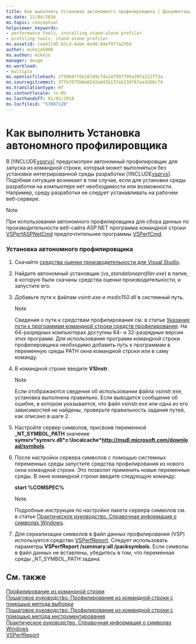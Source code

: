 ```yaml
---
title: Как выполнить Установка автономного профилировщика | Документация Майкрософт
ms.date: 11/04/2016
ms.topic: conceptual
helpviewer_keywords:
- performance tools, installing stand-alone profiler
- profiling tools, stand-alone profiler
ms.assetid: cae81c95-83cd-4ab6-8a98-84ef977a2f6d
author: mikejo5000
ms.author: mikejo
manager: douge
ms.workload:
- multiple
ms.openlocfilehash: 2f5068ff6b167e9cfda14799f799a397a322ff3a
ms.sourcegitcommit: 37fb7075b0a65d2add3b137a5230767aa3266c74
ms.translationtype: HT
ms.contentlocale: ru-RU
ms.lasthandoff: 01/02/2019
ms.locfileid: "53987120"
---
```

# <a name="how-to-install-the-stand-alone-profiler"></a>Как выполнить Установка автономного профилировщика
В [!INCLUDE[vsprvs](../code-quality/includes/vsprvs_md.md)] предусмотрен автономный профилировщик для запуска из командной строки, который может выполняться без установки интегрированной среды разработки [!INCLUDE[vsprvs](../code-quality/includes/vsprvs_md.md)]. Подобная ситуация возникает в том случае, если для установки среды разработки на компьютере нет необходимости или возможности. Например, среду разработки не следует устанавливать на рабочем веб-сервере.  
  
> [!NOTE]
>  При использовании автономного профилировщика для сбора данных по производительности веб-сайта ASP.NET программа командной строки [VSPerfASPNetCmd](../profiling/vsperfaspnetcmd.md) предпочтительнее программы [VSPerfCmd](../profiling/vsperfcmd.md).  
  
### <a name="to-install-the-stand-alone-profiler"></a>Установка автономного профилировщика  

1. Скачайте [средства оценки производительности для Visual Studio](https://visualstudio.microsoft.com/downloads/?q=performance+tools#performance-tools-for-visual-studio-2017).

1. Найдите автономный установщик (*vs_standaloneprofiler.exe*) в папке, в которую были скачаны средства оценки производительности, и запустите его.
  
2. Добавьте пути к файлам *vsintr.exe* и *msdis150.dll* в системный путь.  
  
   > [!NOTE]
   >  Сведения о пути к средствам профилирования см. в статье [Указание пути к программам командной строки средств профилирования](../profiling/specifying-the-path-to-profiling-tools-command-line-tools.md). На 64-разрядных компьютерах доступны 64- и 32-разрядные версии этих программ. Для использования программ командной строки профилировщика необходимо добавить путь к программам в переменную среды PATH окна командной строки или в саму команду. 
  
3. В командной строке введите **VSInstr**.  
  
   > [!NOTE]
   >  Если отображаются сведения об использовании файла vsinstr.exe, установка выполнена правильно. Если выводится сообщение об ошибке, в котором указывается, что файл vsinstr.exe или одна из его зависимостей не найдены, проверьте правильность задания путей, как описано в шаге 2.  
  
4. Настройте сервер символов, присвоив переменной **_NT_SYMBOL_PATH** значение **symsrv\*symsrv.dll\*c:\localcache\*http://msdl.microsoft.com/download/symbols**.  
  
5. После настройки сервера символов с помощью системных переменных среды запустите средства профилирования из нового окна командной строки. Это позволит применить новые переменные среды. В окне командной строки введите следующую команду:  
  
    **start %COMSPEC%**  
  
   > [!NOTE]
   >  Подробные инструкции по настройке пакета сервера символов см. в статье [Практическое руководство. Справочная информация о символах Windows](../profiling/how-to-reference-windows-symbol-information.md).  
  
6. Для сериализации символов в файл данных профилирования (VSP) используется средство [VSPerfReport](../profiling/vsperfreport.md). Следует использовать параметры **VSPerfReport /summary:all /packsymbols**. Если символы в файл данных не вставлены, убедитесь в том, что переменная среды _NT_SYMBOL_PATH задана.  
  
## <a name="see-also"></a>См. также  
 [Профилирование из командной строки](../profiling/using-the-profiling-tools-from-the-command-line.md)   
 [Пошаговое руководство: Профилирование из командной строки с помощью метода выборки](../profiling/walkthrough-command-line-profiling-using-sampling.md)   
 [Пошаговое руководство: Профилирование из командной строки с помощью метода инструментирования](/visualstudio/profiling/command-line-profiling-of-stand-alone-applications)   
 [Практическое руководство. Справочная информация о символах Windows](../profiling/how-to-reference-windows-symbol-information.md)   
 [VSPerfReport](../profiling/vsperfreport.md)